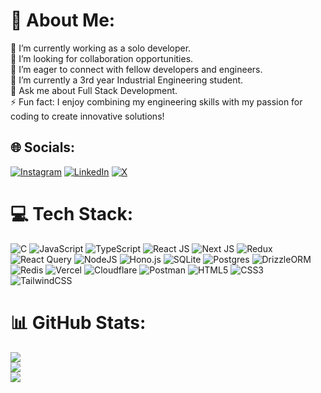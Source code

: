 # 💫 About Me:
🔭 I’m currently working as a solo developer.<br>
👯 I’m looking for collaboration opportunities.<br>
🤝 I’m eager to connect with fellow developers and engineers.<br>
🌱 I’m currently a 3rd year Industrial Engineering student.<br>
💬 Ask me about Full Stack Development.<br>
⚡ Fun fact: I enjoy combining my engineering skills with my passion for coding to create innovative solutions!


## 🌐 Socials:
[![Instagram](https://img.shields.io/badge/Instagram-%23E4405F.svg?logo=Instagram&logoColor=white)](https://instagram.com/@rajanstha_10x) [![LinkedIn](https://img.shields.io/badge/LinkedIn-%230077B5.svg?logo=linkedin&logoColor=white)](https://linkedin.com/in/rajan-shrestha-b2a724222) [![X](https://img.shields.io/badge/X-black.svg?logo=X&logoColor=white)](https://x.com/@rajanstha_10x) 

# 💻 Tech Stack:
![C](https://img.shields.io/badge/c-%2300599C.svg?style=for-the-badge&logo=c&logoColor=white)
![JavaScript](https://img.shields.io/badge/javascript-%23323330.svg?style=for-the-badge&logo=javascript&logoColor=%23F7DF1E)
![TypeScript](https://img.shields.io/badge/typescript-%23007ACC.svg?style=for-the-badge&logo=typescript&logoColor=white)
![React JS](https://img.shields.io/badge/react-%2320232a.svg?style=for-the-badge&logo=react&logoColor=%2361DAFB)
![Next JS](https://img.shields.io/badge/Next-black?style=for-the-badge&logo=next.js&logoColor=white)
![Redux](https://img.shields.io/badge/redux-%23593d88.svg?style=for-the-badge&logo=redux&logoColor=white)
![React Query](https://img.shields.io/badge/-React%20Query-FF4154?style=for-the-badge&logo=react%20query&logoColor=white)
![NodeJS](https://img.shields.io/badge/node.js-6DA55F?style=for-the-badge&logo=node.js&logoColor=white)
![Hono.js](https://hono.dev/images/logo-small.png)
![SQLite](https://img.shields.io/badge/sqlite-%2307405e.svg?style=for-the-badge&logo=sqlite&logoColor=white)
![Postgres](https://img.shields.io/badge/postgres-%23316192.svg?style=for-the-badge&logo=postgresql&logoColor=white)
![DrizzleORM](https://img.shields.io/badge/drizzleorm-%23000000.svg?style=for-the-badge&logo=drizzleorm&logoColor=white)
![Redis](https://img.shields.io/badge/redis-%23DD0031.svg?style=for-the-badge&logo=redis&logoColor=white)
![Vercel](https://img.shields.io/badge/vercel-%23000000.svg?style=for-the-badge&logo=vercel&logoColor=white)
![Cloudflare](https://img.shields.io/badge/Cloudflare-F38020?style=for-the-badge&logo=Cloudflare&logoColor=white)
![Postman](https://img.shields.io/badge/Postman-FF6C37?style=for-the-badge&logo=postman&logoColor=white)
![HTML5](https://img.shields.io/badge/html5-%23E34F26.svg?style=for-the-badge&logo=html5&logoColor=white)
![CSS3](https://img.shields.io/badge/css3-%231572B6.svg?style=for-the-badge&logo=css3&logoColor=white)
![TailwindCSS](https://img.shields.io/badge/tailwindcss-%2338B2AC.svg?style=for-the-badge&logo=tailwind-css&logoColor=white) 

# 📊 GitHub Stats:
![](https://github-readme-stats.vercel.app/api?username=rajanshresth&theme=dark&hide_border=false&include_all_commits=true&count_private=false)<br/>
![](https://github-readme-streak-stats.herokuapp.com/?user=rajanshresth&theme=dark&hide_border=false)<br/>
![](https://github-readme-stats.vercel.app/api/top-langs/?username=rajanshresth&theme=dark&hide_border=false&include_all_commits=true&count_private=false&layout=compact)
